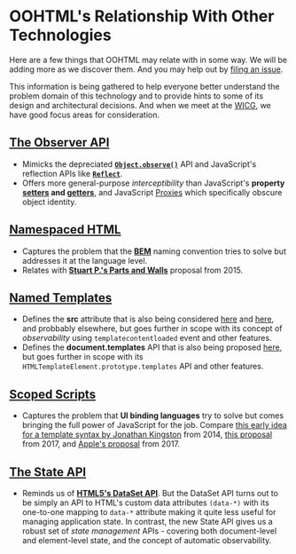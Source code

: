 # OOHTML's Relationship With Other Technologies
Here are a few things that OOHTML may relate with in some way. We will be adding more as we discover them. And you may help out by [filing an issue](https://github.com/webqit/oohtml/issues).

This information is being gathered to help everyone better understand the problem domain of this technology and to provide hints to some of its design and architectural decisions. And when we meet at the [WICG](https://discourse.wicg.io/t/proposal-chtml/4716), we have good focus areas for consideration.

## [The Observer API](../the-observer-api/README.md)
+ Mimicks the depreciated **[`Object.observe()`](https://arv.github.io/ecmascript-object-observe)** API and JavaScript's reflection APIs like **[`Reflect`](https://developer.mozilla.org/en-US/docs/Web/JavaScript/Reference/Global_Objects/Reflect)**.
+ Offers more general-purpose *interceptibility* than JavaScript's **property [setters](https://developer.mozilla.org/en-US/docs/Web/JavaScript/Reference/Functions/set) and [getters](https://developer.mozilla.org/en-US/docs/Web/JavaScript/Reference/Functions/get)**, and JavaScript [Proxies](https://developer.mozilla.org/en-US/docs/Web/JavaScript/Reference/Global_Objects/Proxy) which specifically obscure object identity.

## [Namespaced HTML](../namespaced-html/README.md)
+ Captures the problem that the **[BEM](https://getbem.com)** naming convention tries to solve but addresses it at the language level.
+ Relates with **[Stuart P.'s Parts and Walls](https://github.com/stuartpb/pwalls-spec)** proposal from 2015.

## [Named Templates](../named-templates/README.md)
+ Defines the **src** attribute that is also being considered [here](https://discourse.wicg.io/t/add-src-attribute-to-template/2721) and [here](https://github.com/whatwg/html/issues/2791), and probbably elsewhere, but goes further in scope with its concept of *observability* using `templatecontentloaded` event and other features.
+ Defines the **document.templates** API that is also being proposed [here](https://discourse.wicg.io/t/document-templates/1057), but goes further in scope with its `HTMLTemplateElement.prototype.templates` API and other features.

## [Scoped Scripts](../scoped-scripts/README.md)
+ Captures the problem that **UI binding languages** try to solve but comes bringing the full power of JavaScript for the job. Compare [this early idea for a template syntax by Jonathan Kingston](https://discourse.wicg.io/t/extension-of-template/447) from 2014, [this proposal](https://github.com/whatwg/html/issues/2254) from 2017, and [Apple's proposal](https://github.com/w3c/webcomponents/blob/gh-pages/proposals/Template-Instantiation.md) from 2017.

## [The State API](../the-state-api/README.md)
+ Reminds us of **[HTML5's DataSet API](https://developer.mozilla.org/en-US/docs/Web/API/HTMLOrForeignElement/dataset)**. But the DataSet API turns out to be simply an API to HTML's custom data attributes `(data-*)` with its one-to-one mapping to `data-*` attribute making it quite less useful for managing application state. In contrast, the new State API gives us a robust set of *state management* APIs - covering both document-level and element-level state, and the concept of automatic observability.

